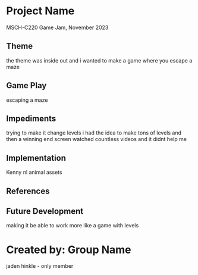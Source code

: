 # Project Name
MSCH-C220 Game Jam, November 2023

## Theme
the theme was inside out and i wanted to make a game where you escape a maze
## Game Play
escaping a maze

## Impediments
trying to make it change levels i had the idea to make tons of levels and then a winning end screen watched countless videos and it didnt help me
## Implementation
Kenny nl animal assets 
## References

## Future Development
making it be able to work more like a game with levels
# Created by: Group Name
jaden hinkle - only member 
